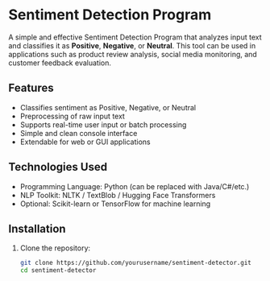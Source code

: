 # Sentiment Detection Program

A simple and effective Sentiment Detection Program that analyzes input text and classifies it as **Positive**, **Negative**, or **Neutral**. This tool can be used in applications such as product review analysis, social media monitoring, and customer feedback evaluation.

## Features

- Classifies sentiment as Positive, Negative, or Neutral
- Preprocessing of raw input text
- Supports real-time user input or batch processing
- Simple and clean console interface
- Extendable for web or GUI applications

## Technologies Used

- Programming Language: Python (can be replaced with Java/C#/etc.)
- NLP Toolkit: NLTK / TextBlob / Hugging Face Transformers
- Optional: Scikit-learn or TensorFlow for machine learning

## Installation

1. Clone the repository:
   ```bash
   git clone https://github.com/yourusername/sentiment-detector.git
   cd sentiment-detector
